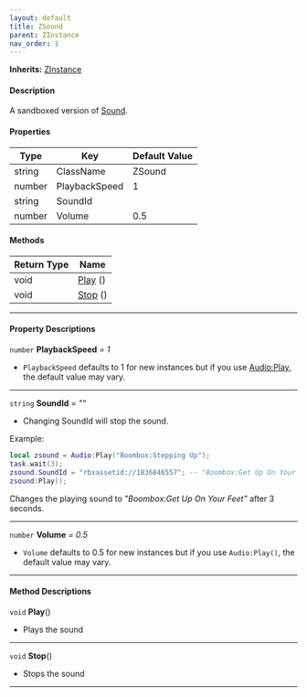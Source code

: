 ```yaml
---
layout: default
title: ZSound
parent: ZInstance
nav_order: 1
---
```


**Inherits:** [ZInstance](ZInstance)
#### Description
A sandboxed version of [Sound](https://create.roblox.com/docs/reference/engine/classes/Sound).

#### Properties

| Type | Key | Default Value |  
| --- | --- | --- |  
| string | ClassName | ZSound |  
| number | PlaybackSpeed | 1 |
| string | SoundId |  |
| number | Volume | 0.5 |

#### Methods

| Return Type | Name |
| --- | --- |
| void | [Play](#play) () |
| void | [Stop](#stop) () |

---
#### Property Descriptions

`number` **PlaybackSpeed** *= 1*
- `PlaybackSpeed` defaults to 1 for new instances but if you use [Audio:Play](Audio#play), the default value may vary.

---

`string` **SoundId** *= ""*
- Changing SoundId will stop the sound.

Example:

```lua
local zsound = Audio:Play("Boombox:Stepping Up");
task.wait(3);
zsound.SoundId = "rbxassetid://1836846557"; -- "Boombox:Get Up On Your Feet"
zsound:Play();
```

Changes the playing sound to *"Boombox:Get Up On Your Feet"* after 3 seconds.

---

`number` **Volume** *= 0.5*
- `Volume` defaults to 0.5 for new instances but if you use `Audio:Play()`, the default value may vary.

---

#### Method Descriptions
<a name="play"></a>
`void` **Play**()
- Plays the sound

---

<a name="stop"></a>
`void` **Stop**()
- Stops the sound

---
